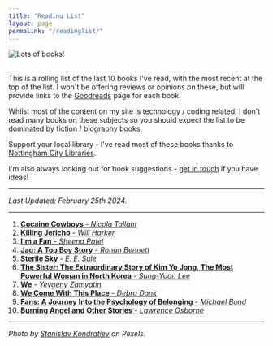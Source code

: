 ```yaml
---
title: "Reading List"
layout: page
permalink: "/readinglist/"
---
```

<div class="container">
    <div class="row">
        <div class="col-md-12">
            <img src="{{site.baseurl}}/assets/images/readinglistbanner.jpg" class="img-fluid" alt="Lots of books!">
        </div>
    </div>
    <div class="row">
        <div class="col-md-12">
            <br/>
            <p>This is a rolling list of the last 10 books I've read, with the most recent at the top of the list.  I won't be offering reviews or opinions on these, but will provide links to the <a href="https://www.goodreads.com/" target="_blank">Goodreads</a> page for each book.</p>
            <p>Whilst most of the content on my site is technology / coding related, I don't read many books on these subjects so you should expect the list to be dominated by fiction / biography books.</p>
            <p>Support your local library - I've read most of these books thanks to <a href="https://www.nottinghamcitylibraries.co.uk/" target="_blank">Nottingham City Libraries</a>.</p>
            <p>I'm also always looking out for book suggestions - <a href="/contact">get in touch</a> if you have ideas!</p>
            <hr/>
            <p><i>Last Updated: February 25th 2024.</i></p>
            <hr/>
            <ol> 
              <li><a href="https://www.goodreads.com/book/show/202125211-cocaine-cowboys" target="_blank"><b>Cocaine Cowboys</b> - <i>Nicola Tallant</i></a></li> 
              <li><a href="https://www.goodreads.com/book/show/56185905-killing-jericho" target="_blank"><b>Killing Jericho</b> - <i>Will Harker</i></a></li>  
              <li><a href="https://www.goodreads.com/book/show/60151826-i-m-a-fan" target="_blank"><b>I'm a Fan</b> - <i>Sheena Patel</i></a></li>  
              <li><a href="https://www.goodreads.com/book/show/182867414-jaq" target="_blank"><b>Jaq: A Top Boy Story</b> - <i>Ronan Bennett</i></a></li>  
              <li><a href="https://www.goodreads.com/book/show/201338866-sterile-sky" target="_blank"><b>Sterile Sky</b> - <i>E. E. Sule</i></a></li>    
              <li><a href="https://www.goodreads.com/book/show/60001558-the-sister" target="_blank"><b>The Sister: The Extraordinary Story of Kim Yo Jong, The Most Powerful Woman in North Korea</b> - <i>Sung-Yoon Lee</i></a></li>  
              <li><a href="https://www.goodreads.com/book/show/76171.We" target="_blank"><b>We</b> - <i>Yevgeny Zamyatin</i></a></li> 
              <li><a href="https://www.goodreads.com/en/book/show/61439654" target="_blank"><b>We Come With This Place</b> - <i>Debra Dank</i></a></li>   
              <li><a href="https://www.goodreads.com/book/show/122782866-fans" target="_blank"><b>Fans: A Journey Into the Psychology of Belonging</b> - <i>Michael Bond</i></a></li>
              <li><a href="https://www.goodreads.com/book/show/63216160-burning-angel-and-other-stories" target="_blank"><b>Burning Angel and Other Stories</b> - <i>Lawrence Osborne</i></a></li>   
            </ol>
            <hr/>
            <p><i>Photo by <a href="https://www.pexels.com/photo/books-on-wooden-shelves-inside-library-2908984/" target="_blank">Stanislav Kondratiev</a> on Pexels.</i></p>
         </div>
   </div>
</div>

